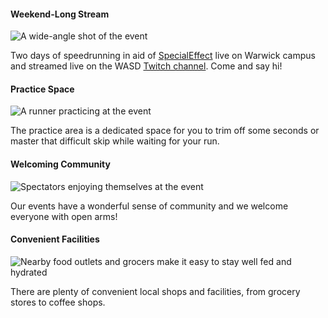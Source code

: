 <div class="content" markdown="1">

#### Weekend-Long Stream
![A wide-angle shot of the event](http://localhost:8080/dist/img/speedrunning.jpg)

Two days of speedrunning in aid of [SpecialEffect](https://specialeffect.org) live on Warwick campus and streamed live on the WASD [Twitch channel](https://twitch.tv/warwickspeedrun). Come and say hi!
</div>

<div class="content" markdown="1">

#### Practice Space
![A runner practicing at the event](http://localhost:8080/dist/img/practise.jpg)

The practice area is a dedicated space for you to trim off some seconds or master that difficult skip while waiting for your run.
</div>


<div class="content" markdown="1">

#### Welcoming Community
![Spectators enjoying themselves at the event](http://localhost:8080/dist/img/community.jpg)

Our events have a wonderful sense of community and we welcome everyone with open arms!
</div>

<div class="content" markdown="1">

#### Convenient Facilities
![Nearby food outlets and grocers make it easy to stay well fed and hydrated](http://localhost:8080/dist/img/facilities.jpg)

There are plenty of convenient local shops and facilities, from grocery stores to coffee shops.
</div>